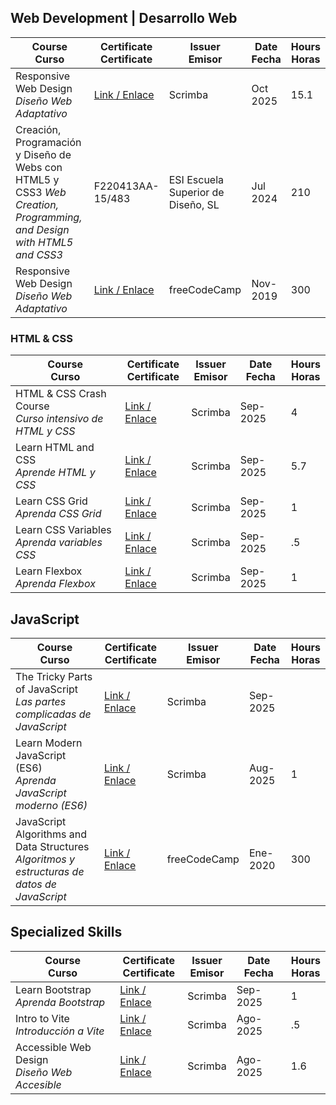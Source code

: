 


## Web Development  |  Desarrollo Web

| Course <br> Curso  | Certificate <br> Certificate  | Issuer <br> Emisor | Date <br> Fecha | Hours <br> Horas |
|-|-|-|-|-|
| Responsive Web Design<br>_Diseño Web Adaptativo_             |   [Link / Enlace](https://scrimba.com/learn-responsive-web-design-c029;cert24zAwPPowRKVbdDvwH5r6azv3F61xn9jBFM18)  | Scrimba |  Oct 2025   | 15.1 |
| Creación, Programación y Diseño de Webs con HTML5 y CSS3 _Web Creation, Programming, and Design with HTML5 and CSS3_| F220413AA-15/483 | ESI Escuela Superior de Diseño, SL | Jul 2024| 210 |
| Responsive Web Design<br> _Diseño Web Adaptativo_ | [Link / Enlace](https://www.freecodecamp.org/certification/candytale55/responsive-web-design)  | freeCodeCamp |  Nov-2019   | 300 |

### HTML & CSS

| Course <br> Curso  | Certificate <br> Certificate  | Issuer <br> Emisor | Date <br> Fecha | Hours <br> Horas |
|-|-|-|-|-|
| HTML & CSS Crash Course  <br> _Curso intensivo de HTML y CSS_  |[Link / Enlace](https://scrimba.com/certificate-cert2JbLs3qgBCLdDpt54a21pHaj9mfnxdwtfQ2fyN)|Scrimba|Sep-2025| 4 |
| Learn HTML and CSS <br> _Aprende HTML y CSS_ | [Link / Enlace](https://scrimba.com/certificate-cert24zAwPPowRKVbdDvwH5r6bGHDAfo3wb9zfrx8) | Scrimba | Sep-2025 | 5.7 |
| Learn CSS Grid <br> _Aprenda CSS Grid_  |[Link / Enlace](https://scrimba.com/certificate-cert2JbLs3qgBCLdDpt54a21pHaiuPUusSf6cjDQem)|Scrimba|Sep-2025| 1 |
| Learn CSS Variables <br> _Aprenda variables CSS_  |[Link / Enlace](https://scrimba.com/certificate-cert2JbLs3qgBCLdDpt54a21pHaVm7YE88K2BGMjTB)|Scrimba|Sep-2025| .5 |
|Learn Flexbox <br> _Aprenda Flexbox_ | [Link / Enlace](https://scrimba.com/certificate-cert24zAwPPowRKVbdDvwH5r6bF3JEGM5VcvecaAa)|Scrimba|Sep-2025| 1 |


## JavaScript

| Course <br> Curso  | Certificate <br> Certificate  | Issuer <br> Emisor | Date <br> Fecha | Hours <br> Horas |
|-|-|-|-|-|
|The Tricky Parts of JavaScript <br> _Las partes complicadas de JavaScript_|[Link / Enlace](https://scrimba.com/certificate-cert24zAwPPowRKVbdDvwH5r6bEYXrWAgv2qKPawz)| Scrimba |Sep-2025| |
|Learn Modern JavaScript (ES6) <br> _Aprenda JavaScript moderno (ES6)_|[Link / Enlace](https://scrimba.com/certificate-cert2JbLs3qgBCLdDpt54a21pHaif1J2nFNJa4Qpb1)| Scrimba | Aug-2025 | 1 |
| JavaScript Algorithms and Data Structures <br> _Algoritmos y estructuras de datos de JavaScript_  |  [Link / Enlace](https://www.freecodecamp.org/certification/candytale55/javascript-algorithms-and-data-structures) | freeCodeCamp |   Ene-2020   | 300 |


## Specialized Skills 

| Course <br> Curso  | Certificate <br> Certificate  | Issuer <br> Emisor | Date <br> Fecha | Hours <br> Horas |
|-|-|-|-|-|
| Learn Bootstrap  <br> _Aprenda Bootstrap_  |[Link / Enlace](https://scrimba.com/certificate-cert24zAwPPowRKVbdDvwH5r6bG2pynhreo7LF7a4)|Scrimba|Sep-2025| 1 |
| Intro to Vite <br> _Introducción a Vite_ |  [Link / Enlace](https://scrimba.com/certificate-cert2ffentAFN4a2TTipuPiLbBd85CBXP7LSZE5nLYH2yZnZxd) | Scrimba | Ago-2025 | .5 |
| Accessible Web Design <br> _Diseño Web Accesible_ |  [Link / Enlace](https://scrimba.com/certificate-cert2JbLs3qgBCLdDpt54a21pHba18dKbyzHjDRpew) | Scrimba | Ago-2025 | 1.6 |



